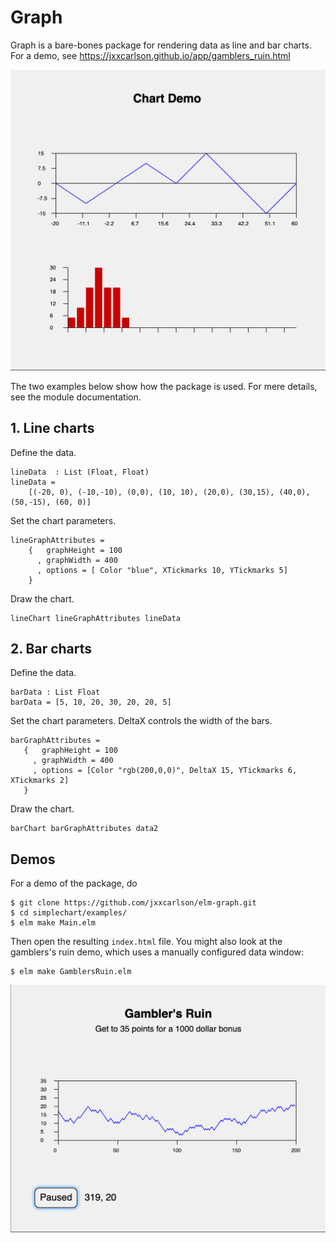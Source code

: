 # Graph

Graph is a bare-bones package for rendering data as 
line and bar charts.  For a demo, see 
https://jxxcarlson.github.io/app/gamblers_ruin.html

![(Demo image in GitHub Repo)](demo.png)

The two examples below show how the package is used.  For mere
details, see the module documentation.

## 1. Line charts

Define the data.

    lineData  : List (Float, Float)
    lineData =
        [(-20, 0), (-10,-10), (0,0), (10, 10), (20,0), (30,15), (40,0), (50,-15), (60, 0)]

Set the chart parameters.

    lineGraphAttributes =
        {   graphHeight = 100
          , graphWidth = 400
          , options = [ Color "blue", XTickmarks 10, YTickmarks 5]
        }

Draw the chart.
        
    lineChart lineGraphAttributes lineData
     
## 2. Bar charts

Define the data.
        
    barData : List Float
    barData = [5, 10, 20, 30, 20, 20, 5]

Set the chart parameters. DeltaX controls the width of the bars.

    barGraphAttributes =
       {   graphHeight = 100
         , graphWidth = 400
         , options = [Color "rgb(200,0,0)", DeltaX 15, YTickmarks 6, XTickmarks 2]
       }
 
 Draw the chart. 
       
    barChart barGraphAttributes data2
    
 
    
## Demos

For a demo of the package, do

    $ git clone https://github.com/jxxcarlson/elm-graph.git
    $ cd simplechart/examples/
    $ elm make Main.elm
    
Then open the resulting `index.html` file.  You might also
look at the gamblers's ruin demo, which uses a manually configured
data window:

    $ elm make GamblersRuin.elm
   
![(Demo image in GitHub Repo)](gr.png)
    



